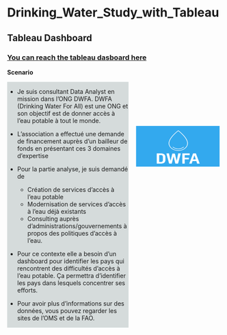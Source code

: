 # Drinking_Water_Study_with_Tableau
## Tableau Dashboard
### [You can reach the tableau dasboard here](https://public.tableau.com/app/profile/erdem2938/viz/P8_Drinking_Water_For_All_16564063341260/DWFA)

**Scenario**

<div>
    <img style="float: right;margin:100px 5px 5px 15px" width="200px" class="marginauto" src="logo.png" width=400 height=100  alt="centered image" />
</div>
<div style="display: flex; background-color:rgb(213, 219, 219);" >
<div>      
    
* Je suis consultant Data Analyst en mission dans l’ONG DWFA. DWFA (Drinking Water For All) est une ONG et son objectif est de donner accès à l’eau potable à tout le monde.


* L’association a effectué une demande de financement auprès d’un bailleur de fonds en présentant ces 3 domaines d’expertise 

* Pour la partie analyse, je suis demandé de
    
    * Création de services d’accès à l’eau potable 
    * Modernisation de services d’accès à l’eau déjà existants
    * Consulting auprès d’administrations/gouvernements à propos des politiques d’accès à l’eau. 

 * Pour ce contexte elle a besoin d’un dashboard pour identifier les pays qui rencontrent des difficultés d’accès à l’eau potable. Ça permettra d’identifier les pays dans lesquels concentrer ses efforts. 
 * Pour avoir plus d’informations sur des données, vous pouvez regarder les sites de l’OMS et de la FAO.
</div>

</div>



